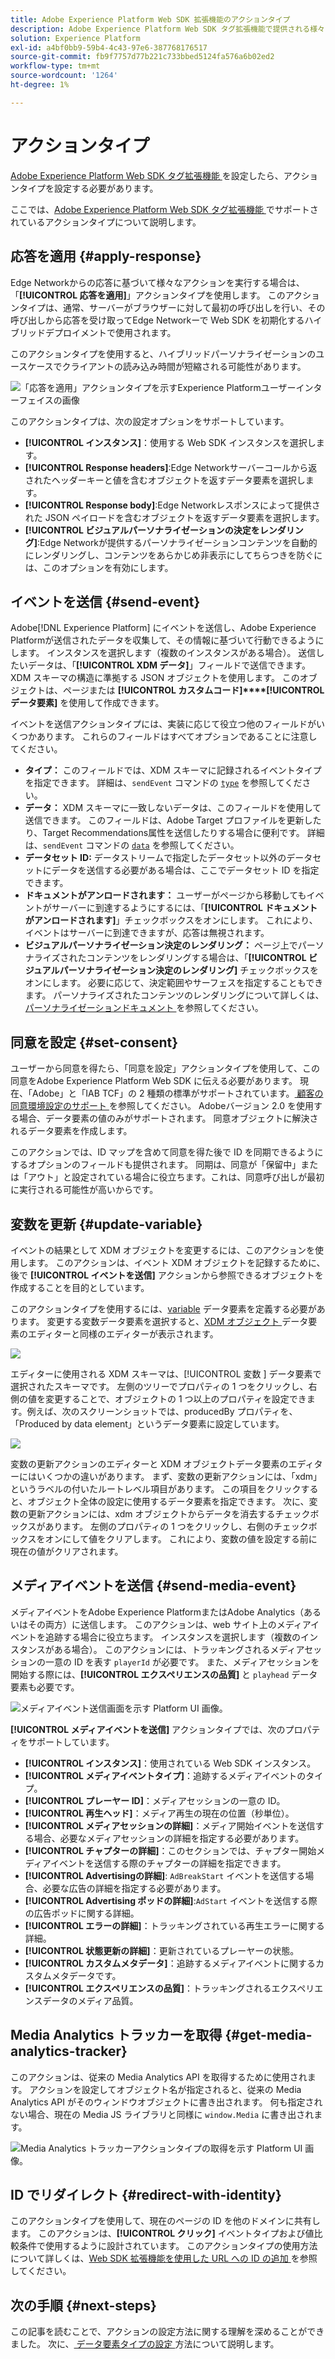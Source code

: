 ```yaml
---
title: Adobe Experience Platform Web SDK 拡張機能のアクションタイプ
description: Adobe Experience Platform Web SDK タグ拡張機能で提供される様々なアクションタイプについて説明します。
solution: Experience Platform
exl-id: a4bf0bb9-59b4-4c43-97e6-387768176517
source-git-commit: fb9f7757d77b221c733bbed5124fa576a6b02ed2
workflow-type: tm+mt
source-wordcount: '1264'
ht-degree: 1%

---
```



# アクションタイプ

[Adobe Experience Platform Web SDK タグ拡張機能 ](web-sdk-extension-configuration.md) を設定したら、アクションタイプを設定する必要があります。

ここでは、[Adobe Experience Platform Web SDK タグ拡張機能 ](web-sdk-extension-configuration.md) でサポートされているアクションタイプについて説明します。


## 応答を適用 {#apply-response}

Edge Networkからの応答に基づいて様々なアクションを実行する場合は、「**[!UICONTROL 応答を適用]**」アクションタイプを使用します。 このアクションタイプは、通常、サーバーがブラウザーに対して最初の呼び出しを行い、その呼び出しから応答を受け取ってEdge Networkーで Web SDK を初期化するハイブリッドデプロイメントで使用されます。

このアクションタイプを使用すると、ハイブリッドパーソナライゼーションのユースケースでクライアントの読み込み時間が短縮される可能性があります。

![ 「応答を適用」アクションタイプを示すExperience Platformユーザーインターフェイスの画像 ](assets/apply-response.png)

このアクションタイプは、次の設定オプションをサポートしています。

* **[!UICONTROL インスタンス]**：使用する Web SDK インスタンスを選択します。
* **[!UICONTROL Response headers]**:Edge Networkサーバーコールから返されたヘッダーキーと値を含むオブジェクトを返すデータ要素を選択します。
* **[!UICONTROL Response body]**:Edge Networkレスポンスによって提供された JSON ペイロードを含むオブジェクトを返すデータ要素を選択します。
* **[!UICONTROL ビジュアルパーソナライゼーションの決定をレンダリング]**:Edge Networkが提供するパーソナライゼーションコンテンツを自動的にレンダリングし、コンテンツをあらかじめ非表示にしてちらつきを防ぐには、このオプションを有効にします。

## イベントを送信 {#send-event}

Adobe[!DNL Experience Platform] にイベントを送信し、Adobe Experience Platformが送信されたデータを収集して、その情報に基づいて行動できるようにします。 インスタンスを選択します（複数のインスタンスがある場合）。 送信したいデータは、「**[!UICONTROL XDM データ]**」フィールドで送信できます。 XDM スキーマの構造に準拠する JSON オブジェクトを使用します。 このオブジェクトは、ページまたは **[!UICONTROL カスタムコード]****[!UICONTROL データ要素]** を使用して作成できます。

イベントを送信アクションタイプには、実装に応じて役立つ他のフィールドがいくつかあります。 これらのフィールドはすべてオプションであることに注意してください。

* **タイプ：** このフィールドでは、XDM スキーマに記録されるイベントタイプを指定できます。 詳細は、`sendEvent` コマンドの [`type`](/help/web-sdk/commands/sendevent/type.md) を参照してください。
* **データ：** XDM スキーマに一致しないデータは、このフィールドを使用して送信できます。 このフィールドは、Adobe Target プロファイルを更新したり、Target Recommendations属性を送信したりする場合に便利です。 詳細は、`sendEvent` コマンドの [`data`](/help/web-sdk/commands/sendevent/data.md) を参照してください。<!--- **Merge ID:** If you would like to specify a merge ID for your event, you can do so in this field. Please note that the solutions downstream are not able to merge your event data at this time. -->
* **データセット ID:** データストリームで指定したデータセット以外のデータセットにデータを送信する必要がある場合は、ここでデータセット ID を指定できます。
* **ドキュメントがアンロードされます：** ユーザーがページから移動してもイベントがサーバーに到達するようにするには、「**[!UICONTROL ドキュメントがアンロードされます]**」チェックボックスをオンにします。 これにより、イベントはサーバーに到達できますが、応答は無視されます。
* **ビジュアルパーソナライゼーション決定のレンダリング：** ページ上でパーソナライズされたコンテンツをレンダリングする場合は、「**[!UICONTROL ビジュアルパーソナライゼーション決定のレンダリング]** チェックボックスをオンにします。 必要に応じて、決定範囲やサーフェスを指定することもできます。 パーソナライズされたコンテンツのレンダリングについて詳しくは、[ パーソナライゼーションドキュメント ](/help/web-sdk/personalization/rendering-personalization-content.md#automatically-rendering-content) を参照してください。

## 同意を設定 {#set-consent}

ユーザーから同意を得たら、「同意を設定」アクションタイプを使用して、この同意をAdobe Experience Platform Web SDK に伝える必要があります。 現在、「Adobe」と「IAB TCF」の 2 種類の標準がサポートされています。[ 顧客の同意環境設定のサポート ](../../../../web-sdk/commands/setconsent.md) を参照してください。 Adobeバージョン 2.0 を使用する場合、データ要素の値のみがサポートされます。 同意オブジェクトに解決されるデータ要素を作成します。

このアクションでは、ID マップを含めて同意を得た後で ID を同期できるようにするオプションのフィールドも提供されます。 同期は、同意が「保留中」または「アウト」と設定されている場合に役立ちます。これは、同意呼び出しが最初に実行される可能性が高いからです。

## 変数を更新 {#update-variable}

イベントの結果として XDM オブジェクトを変更するには、このアクションを使用します。 このアクションは、イベント XDM オブジェクトを記録するために、後で **[!UICONTROL イベントを送信]** アクションから参照できるオブジェクトを作成することを目的としています。

このアクションタイプを使用するには、[variable](data-element-types.md#variable) データ要素を定義する必要があります。 変更する変数データ要素を選択すると、[XDM オブジェクト ](data-element-types.md#xdm-object) データ要素のエディターと同様のエディターが表示されます。

![](assets/update-variable.png)

エディターに使用される XDM スキーマは、[!UICONTROL  変数 ] データ要素で選択されたスキーマです。 左側のツリーでプロパティの 1 つをクリックし、右側の値を変更することで、オブジェクトの 1 つ以上のプロパティを設定できます。例えば、次のスクリーンショットでは、producedBy プロパティを、「Produced by data element」というデータ要素に設定しています。

![](assets/update-variable-set-property.png)

変数の更新アクションのエディターと XDM オブジェクトデータ要素のエディターにはいくつかの違いがあります。 まず、変数の更新アクションには、「xdm」というラベルの付いたルートレベル項目があります。 この項目をクリックすると、オブジェクト全体の設定に使用するデータ要素を指定できます。 次に、変数の更新アクションには、xdm オブジェクトからデータを消去するチェックボックスがあります。 左側のプロパティの 1 つをクリックし、右側のチェックボックスをオンにして値をクリアします。 これにより、変数の値を設定する前に現在の値がクリアされます。

## メディアイベントを送信 {#send-media-event}

メディアイベントをAdobe Experience PlatformまたはAdobe Analytics（あるいはその両方）に送信します。 このアクションは、web サイト上のメディアイベントを追跡する場合に役立ちます。 インスタンスを選択します（複数のインスタンスがある場合）。 このアクションには、トラッキングされるメディアセッションの一意の ID を表す `playerId` が必要です。 また、メディアセッションを開始する際には、**[!UICONTROL エクスペリエンスの品質]** と `playhead` データ要素も必要です。

![ メディアイベント送信画面を示す Platform UI 画像。](assets/send-media-event.png)

**[!UICONTROL メディアイベントを送信]** アクションタイプでは、次のプロパティをサポートしています。

* **[!UICONTROL インスタンス]**：使用されている Web SDK インスタンス。
* **[!UICONTROL メディアイベントタイプ]**：追跡するメディアイベントのタイプ。
* **[!UICONTROL プレーヤー ID]**：メディアセッションの一意の ID。
* **[!UICONTROL 再生ヘッド]**：メディア再生の現在の位置（秒単位）。
* **[!UICONTROL メディアセッションの詳細]**：メディア開始イベントを送信する場合、必要なメディアセッションの詳細を指定する必要があります。
* **[!UICONTROL チャプターの詳細]**：このセクションでは、チャプター開始メディアイベントを送信する際のチャプターの詳細を指定できます。
* **[!UICONTROL Advertisingの詳細]**: `AdBreakStart` イベントを送信する場合、必要な広告の詳細を指定する必要があります。
* **[!UICONTROL Advertising ポッドの詳細]**:`AdStart` イベントを送信する際の広告ポッドに関する詳細。
* **[!UICONTROL エラーの詳細]**：トラッキングされている再生エラーに関する詳細。
* **[!UICONTROL 状態更新の詳細]**：更新されているプレーヤーの状態。
* **[!UICONTROL カスタムメタデータ]**：追跡するメディアイベントに関するカスタムメタデータです。
* **[!UICONTROL エクスペリエンスの品質]**：トラッキングされるエクスペリエンスデータのメディア品質。

## Media Analytics トラッカーを取得 {#get-media-analytics-tracker}

このアクションは、従来の Media Analytics API を取得するために使用されます。 アクションを設定してオブジェクト名が指定されると、従来の Media Analytics API がそのウィンドウオブジェクトに書き出されます。 何も指定されない場合、現在の Media JS ライブラリと同様に `window.Media` に書き出されます。

![Media Analytics トラッカーアクションタイプの取得を示す Platform UI 画像。](assets/get-media-analytics-tracker.png)

## ID でリダイレクト {#redirect-with-identity}

このアクションタイプを使用して、現在のページの ID を他のドメインに共有します。 このアクションは、**[!UICONTROL クリック]** イベントタイプおよび値比較条件で使用するように設計されています。 このアクションタイプの使用方法について詳しくは、[Web SDK 拡張機能を使用した URL への ID の追加 ](../../../../web-sdk/commands/appendidentitytourl.md#extension) を参照してください。

## 次の手順 {#next-steps}

この記事を読むことで、アクションの設定方法に関する理解を深めることができました。 次に、[ データ要素タイプの設定 ](data-element-types.md) 方法について説明します。
